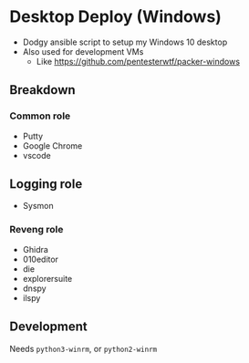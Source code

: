 # Desktop Deploy (Windows)

* Dodgy ansible script to setup my Windows 10 desktop
* Also used for development VMs
  * Like <https://github.com/pentesterwtf/packer-windows>

## Breakdown

### Common role

* Putty
* Google Chrome
* vscode

## Logging role

* Sysmon

### Reveng role

* Ghidra
* 010editor
* die
* explorersuite
* dnspy
* ilspy

## Development

Needs `python3-winrm`, or `python2-winrm`
